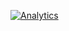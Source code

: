 [![Analytics](https://ga-beacon.appspot.com/UA-87461-7/python-plexapi/home)](https://github.com/igrigorik/ga-beacon)
